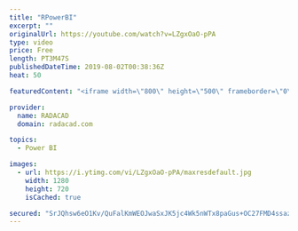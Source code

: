 ```yaml
---
title: "RPowerBI"
excerpt: ""
originalUrl: https://youtube.com/watch?v=LZgxOaO-pPA
type: video
price: Free
length: PT3M47S
publishedDateTime: 2019-08-02T00:38:36Z
heat: 50

featuredContent: "<iframe width=\"800\" height=\"500\" frameborder=\"0\" src=\"https://www.youtube.com/embed/LZgxOaO-pPA\" allow=\"accelerometer; autoplay; encrypted-media; gyroscope; picture-in-picture\" allowfullscreen></iframe>"

provider:
  name: RADACAD
  domain: radacad.com

topics:
  - Power BI

images:
  - url: https://i.ytimg.com/vi/LZgxOaO-pPA/maxresdefault.jpg
    width: 1280
    height: 720
    isCached: true

secured: "SrJQhsw6eO1Kv/QuFalKmWEOJwaSxJK5jc4Wk5nWTx8paGus+OC27FMD4ssazVpxS0Vzp7hiJzWO1gVcyter3YOzNexZwJwTxvsHKjCTR0WKS170phTuZt+Qp3AXGpAFUfQF7wNlEmwJxd7k5Ulum3eg8IoMj69HpYHeUSKQzUYrFfAcBPuONtEqJ0+B85HCw/J1/iqaCD6wLUrpy1cOdTVWlSap6oUoSD0qCFzw0hVqfJXqYnhMIQkW7OQKPpsgVdoaR2i+QjspmWF17fA0aPU8xKtRxfsmKJ3y2c7azYISV24PEQFc+4hTTyWNM0oI/xhjBbzS94YIgKnPvPVSetQrWlcn99DG1OmbIRHFPS18Vp7M559jYe/CLxtE0MQTDQKOZZiUj1BHlDazSixu2+KC4+f9Ck31AEw0LDV6j04=;xmVh1sK94zEr8uvjjdBb3g=="
---
```


